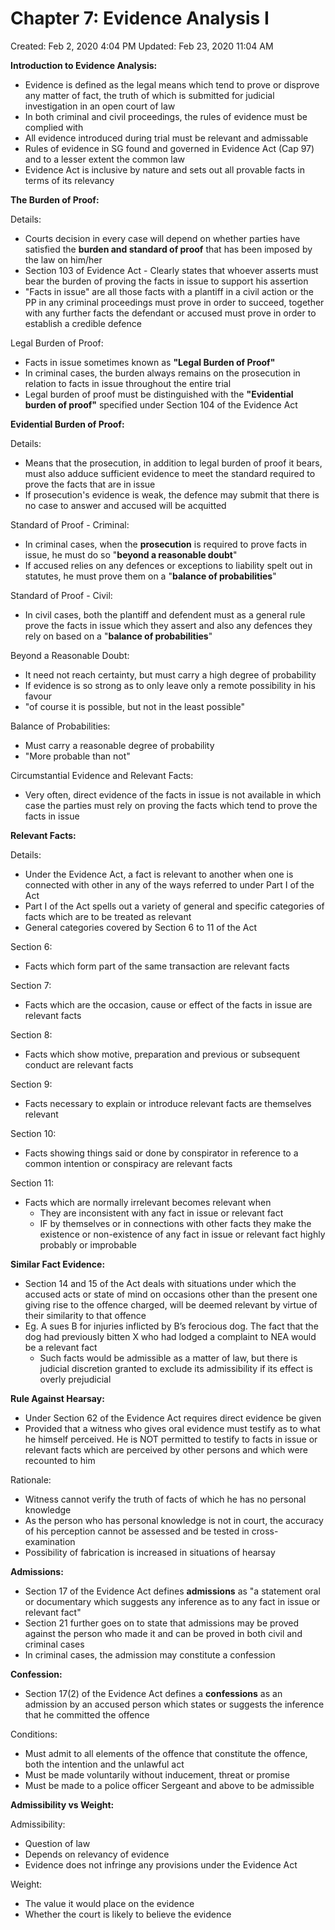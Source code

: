 # Chapter 7: Evidence Analysis I

Created: Feb 2, 2020 4:04 PM
Updated: Feb 23, 2020 11:04 AM

**Introduction to Evidence Analysis:**

- Evidence is defined as the legal means which tend to prove or disprove any matter of fact, the truth of which is submitted for judicial investigation in an open court of law
- In both criminal and civil proceedings, the rules of evidence must be complied with
- All evidence introduced during trial must be relevant and admissable
- Rules of evidence in SG found and governed in Evidence Act (Cap 97) and to a lesser extent the common law
- Evidence Act is inclusive by nature and sets out all provable facts in terms of its relevancy

**The Burden of Proof:**

Details:

- Courts decision in every case will depend on whether parties have satisfied the **burden and standard of proof** that has been imposed by the law on him/her
- Section 103 of Evidence Act - Clearly states that whoever asserts must bear the burden of proving the facts in issue to support his assertion
- "Facts in issue" are all those facts with a plantiff in a civil action or the PP in any criminal proceedings must prove in order to succeed, together with any further facts the defendant or accused must prove in order to establish a credible defence

Legal Burden of Proof:

- Facts in issue sometimes known as **"Legal Burden of Proof"**
- In criminal cases, the burden always remains on the prosecution in relation to facts in issue throughout the entire trial
- Legal burden of proof must be distinguished with the **"Evidential burden of proof"** specified under Section 104 of the Evidence Act

**Evidential Burden of Proof:**

Details:

- Means that the prosecution, in addition to legal burden of proof it bears, must also adduce sufficient evidence to meet the standard required to prove the facts that are in issue
- If prosecution's evidence is weak, the defence may submit that there is no case to answer and accused will be acquitted

Standard of Proof - Criminal:

- In criminal cases, when the **prosecution** is required to prove facts in issue, he must do so "**beyond a reasonable doubt**"
- If accused relies on any defences or exceptions to liability spelt out in statutes, he must prove them on a "**balance of probabilities**"

Standard of Proof - Civil:

- In civil cases, both the plantiff and defendent must as a general rule prove the facts in issue which they assert and also any defences they rely on based on a "**balance of probabilities**"

Beyond a Reasonable Doubt:

- It need not reach certainty, but must carry a high degree of probability
- If evidence is so strong as to only leave only a remote possibility in his favour
- "of course it is possible, but not in the least possible"

Balance of Probabilities:

- Must carry a reasonable degree of probability
- "More probable than not"

Circumstantial Evidence and Relevant Facts:

- Very often, direct evidence of the facts in issue is not available in which case the parties must rely on proving the facts which tend to prove the facts in issue

**Relevant Facts:**

Details:

- Under the Evidence Act, a fact is relevant to another when one is connected with other in any of the ways referred to under Part I of the Act
- Part I of the Act spells out a variety of general and specific categories of facts which are to be treated as relevant
- General categories covered by Section 6 to 11 of the Act

Section 6:

- Facts which form part of the same transaction are relevant facts

Section 7:

- Facts which are the occasion, cause or effect of the facts in issue are relevant facts

Section 8:

- Facts which show motive, preparation and previous or subsequent conduct are relevant facts

Section 9:

- Facts necessary to explain or introduce relevant facts are themselves relevant

Section 10:

- Facts showing things said or done by conspirator in reference to a common intention or conspiracy are relevant facts

Section 11:

- Facts which are normally irrelevant becomes relevant when
    - They are inconsistent with any fact in issue or relevant fact
    - IF by themselves or in connections with other facts they make the existence or non-existence of any fact in issue or relevant fact highly probably or improbable

**Similar Fact Evidence:**

- Section 14 and 15 of the Act deals with situations under which the accused acts or state of mind on occasions other than the present one giving rise to the offence charged, will be deemed relevant by virtue of their similarity to that offence
- Eg. A sues B for injuries inflicted by B’s ferocious dog. The fact that the dog had previously bitten X who had lodged a complaint to NEA would be a relevant fact
    - Such facts would be admissible as a matter of law, but there is judicial discretion granted to exclude its admissibility if its effect is overly prejudicial

**Rule Against Hearsay:**

- Under Section 62 of the Evidence Act requires direct evidence be given
- Provided that a witness who gives oral evidence must testify as to what he himself perceived. He is NOT permitted to testify to facts in issue or relevant facts which are perceived by other persons and which were recounted to him

Rationale:

- Witness cannot verify the truth of facts of which he has no personal knowledge
- As the person who has personal knowledge is not in court, the accuracy of his perception cannot be assessed and be tested in cross-examination
- Possibility of fabrication is increased in situations of hearsay

**Admissions:**

- Section 17 of the Evidence Act defines **admissions** as "a statement oral or documentary which suggests any inference as to any fact in issue or relevant fact"
- Section 21 further goes on to state that admissions may be proved against the person who made it and can be proved in both civil and criminal cases
- In criminal cases, the admission may constitute a confession

**Confession:**

- Section 17(2) of the Evidence Act defines a **confessions** as an admission by an accused person which states or suggests the inference that he committed the offence

Conditions:

- Must admit to all elements of the offence that constitute the offence, both the intention and the unlawful act
- Must be made voluntarily without inducement, threat or promise
- Must be made to a police officer Sergeant and above to be admissible

**Admissibility vs Weight:**

Admissibility:

- Question of law
- Depends on relevancy of evidence
- Evidence does not infringe any provisions under the Evidence Act

Weight:

- The value it would place on the evidence
- Whether the court is likely to believe the evidence